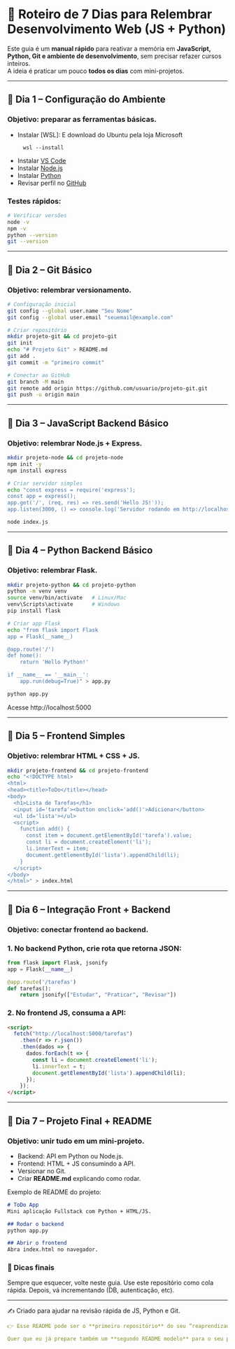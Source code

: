 # 🚀 Roteiro de 7 Dias para Relembrar Desenvolvimento Web (JS + Python)

Este guia é um **manual rápido** para reativar a memória em **JavaScript, Python, Git e ambiente de desenvolvimento**, sem precisar refazer cursos inteiros.  
A ideia é praticar um pouco **todos os dias** com mini-projetos.

---

## 📅 Dia 1 – Configuração do Ambiente
### Objetivo: preparar as ferramentas básicas.

- Instalar [WSL]: E download do Ubuntu pela loja Microsoft
```
     wsl --install
```
- Instalar [VS Code](https://code.visualstudio.com/)  
- Instalar [Node.js](https://nodejs.org/)  
- Instalar [Python](https://www.python.org/downloads/)  
- Revisar perfil no [GitHub](https://github.com)

### Testes rápidos:
```bash
# Verificar versões
node -v
npm -v
python --version
git --version
```

---

## 📅 Dia 2 – Git Básico
### Objetivo: relembrar versionamento.
```bash
# Configuração inicial
git config --global user.name "Seu Nome"
git config --global user.email "seuemail@example.com"

# Criar repositório
mkdir projeto-git && cd projeto-git
git init
echo "# Projeto Git" > README.md
git add .
git commit -m "primeiro commit"

# Conectar ao GitHub
git branch -M main
git remote add origin https://github.com/usuario/projeto-git.git
git push -u origin main
```

---

## 📅 Dia 3 – JavaScript Backend Básico
### Objetivo: relembrar Node.js + Express.
```bash
mkdir projeto-node && cd projeto-node
npm init -y
npm install express

# Criar servidor simples
echo "const express = require('express');
const app = express();
app.get('/', (req, res) => res.send('Hello JS!'));
app.listen(3000, () => console.log('Servidor rodando em http://localhost:3000'));" > index.js

node index.js
```

---

## 📅 Dia 4 – Python Backend Básico
### Objetivo: relembrar Flask.
```bash
mkdir projeto-python && cd projeto-python
python -m venv venv
source venv/bin/activate   # Linux/Mac
venv\Scripts\activate      # Windows
pip install flask

# Criar app Flask
echo "from flask import Flask
app = Flask(__name__)

@app.route('/')
def home():
    return 'Hello Python!'

if __name__ == '__main__':
    app.run(debug=True)" > app.py

python app.py
```
Acesse http://localhost:5000

---

## 📅 Dia 5 – Frontend Simples
### Objetivo: relembrar HTML + CSS + JS.
```bash
mkdir projeto-frontend && cd projeto-frontend
echo "<!DOCTYPE html>
<html>
<head><title>ToDo</title></head>
<body>
  <h1>Lista de Tarefas</h1>
  <input id='tarefa'><button onclick='add()'>Adicionar</button>
  <ul id='lista'></ul>
  <script>
    function add() {
      const item = document.getElementById('tarefa').value;
      const li = document.createElement('li');
      li.innerText = item;
      document.getElementById('lista').appendChild(li);
    }
  </script>
</body>
</html>" > index.html
```

---

## 📅 Dia 6 – Integração Front + Backend
### Objetivo: conectar frontend ao backend.

### 1. No backend Python, crie rota que retorna JSON:
```python
from flask import Flask, jsonify
app = Flask(__name__)

@app.route('/tarefas')
def tarefas():
    return jsonify(["Estudar", "Praticar", "Revisar"])
```
### 2. No frontend JS, consuma a API:
```html
<script>
  fetch("http://localhost:5000/tarefas")
    .then(r => r.json())
    .then(dados => {
      dados.forEach(t => {
        const li = document.createElement('li');
        li.innerText = t;
        document.getElementById('lista').appendChild(li);
      });
    });
</script>
```

---

## 📅 Dia 7 – Projeto Final + README
### Objetivo: unir tudo em um mini-projeto.

- Backend: API em Python ou Node.js.
- Frontend: HTML + JS consumindo a API.
- Versionar no Git.
- Criar **README.md** explicando como rodar.

Exemplo de README do projeto:
```markdown
# ToDo App
Mini aplicação Fullstack com Python + HTML/JS.

## Rodar o backend
python app.py

## Abrir o frontend
Abra index.html no navegador.
```

### 🎯 Dicas finais

Sempre que esquecer, volte neste guia.
Use este repositório como cola rápida.
Depois, vá incrementando (DB, autenticação, etc).

---

✍️ Criado para ajudar na revisão rápida de JS, Python e Git.


```yaml
👉 Esse README pode ser o **primeiro repositório** do seu “reaprendizado”, funcionando como sua **documentação de sobrevivência**.  

Quer que eu já prepare também um **segundo README modelo** para o seu primeiro projeto final (ToDo List Fullstack), pronto para você colar no GitHub?
```

